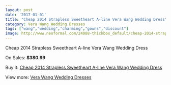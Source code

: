 ```yaml
---
layout: post
date: '2017-01-01'
title: "Cheap 2014 Strapless Sweetheart A-line Vera Wang Wedding Dress"
category: Vera Wang Wedding Dresses
tags: ["wang","wedding","charming","gowns","discount"]
image: http://www.neoformal.com/24088-thickbox_default/cheap-2014-strapless-sweetheart-a-line-vera-wang-wedding-dress.jpg
---
```

Cheap 2014 Strapless Sweetheart A-line Vera Wang Wedding Dress

On Sales: **$380.99**
<a href="https://www.neoformal.com/en/vera-wang-wedding-dresses-2014/8170-cheap-2014-strapless-sweetheart-a-line-vera-wang-wedding-dress.html"><amp-img layout="responsive" width="600" height="600" src="//www.neoformal.com/24088-thickbox_default/cheap-2014-strapless-sweetheart-a-line-vera-wang-wedding-dress.jpg" alt="Cheap 2014 Strapless Sweetheart A-line Vera Wang Wedding Dress 0" /></a>

Buy it: [Cheap 2014 Strapless Sweetheart A-line Vera Wang Wedding Dress](https://www.neoformal.com/en/vera-wang-wedding-dresses-2014/8170-cheap-2014-strapless-sweetheart-a-line-vera-wang-wedding-dress.html "Cheap 2014 Strapless Sweetheart A-line Vera Wang Wedding Dress")

View more: [Vera Wang Wedding Dresses](https://www.neoformal.com/en/134-vera-wang-wedding-dresses-2014 "Vera Wang Wedding Dresses")